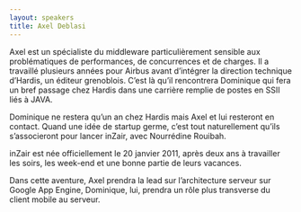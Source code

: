 ```yaml
---
layout: speakers
title: Axel Deblasi
---
```

Axel est un spécialiste du middleware particulièrement sensible aux problématiques de performances, de concurrences et de charges. Il a travaillé plusieurs années pour Airbus avant d’intégrer la direction technique d’Hardis, un éditeur grenoblois. C’est là qu’il rencontrera Dominique qui fera un bref passage chez Hardis dans une carrière remplie de postes en SSII liés à JAVA.

Dominique ne restera qu’un an chez Hardis mais Axel et lui resteront en contact. Quand une idée de startup germe, c’est tout naturellement qu’ils s’associeront pour lancer inZair, avec Nourrédine Rouibah.

inZair est née officiellement le 20 janvier 2011, après deux ans à travailler les soirs, les week-end et une bonne partie de leurs vacances.

Dans cette aventure, Axel prendra la lead sur l’architecture serveur sur Google App Engine, Dominique, lui, prendra un rôle plus transverse du client mobile au serveur.
